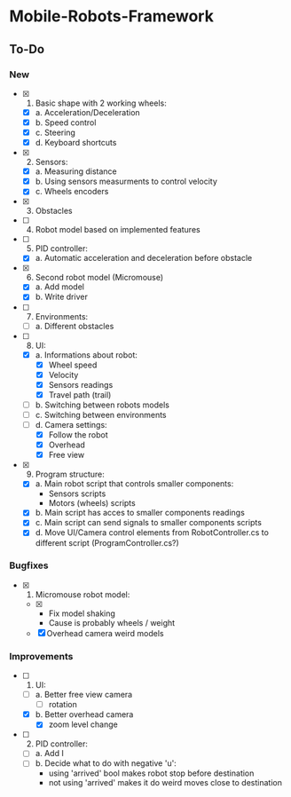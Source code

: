 # Mobile-Robots-Framework
 
## To-Do
### New
- [x] 1. Basic shape with 2 working wheels:
    - [x] a. Acceleration/Deceleration
    - [x] b. Speed control
    - [x] c. Steering
    - [x] d. Keyboard shortcuts
- [x] 2. Sensors:
    - [x] a. Measuring distance
    - [x] b. Using sensors measurments to control velocity
    - [x] c. Wheels encoders
- [x] 3. Obstacles
- [ ] 4. Robot model based on implemented features
- [ ] 5. PID controller:
    - [x] a. Automatic acceleration and deceleration before obstacle
- [x] 6. Second robot model (Micromouse)
  - [x] a. Add model
  - [x] b. Write driver
- [ ] 7. Environments:
    - [ ] a. Different obstacles
- [ ] 8. UI:
    - [x] a. Informations about robot:
        - [x] Wheel speed
        - [x] Velocity
        - [x] Sensors readings
        - [x] Travel path (trail)
    - [ ] b. Switching between robots models
    - [ ] c. Switching between environments
    - [ ] d. Camera settings:
      - [x] Follow the robot
      - [x] Overhead
      - [x] Free view
- [x] 9. Program structure:
  - [x] a. Main robot script that controls smaller components:
    - Sensors scripts
    - Motors (wheels) scripts
  - [x] b. Main script has acces to smaller components readings
  - [x] c. Main script can send signals to smaller components scripts 
  - [x] d. Move UI/Camera control elements from RobotController.cs to different script (ProgramController.cs?)

### Bugfixes
- [x] 1. Micromouse robot model:
  - [x] - Fix model shaking
    - Cause is probably wheels / weight
  - [x] Overhead camera weird models

### Improvements
- [ ] 1. UI:
  - [ ] a. Better free view camera
    - [ ] rotation
  - [x] b. Better overhead camera
    - [x] zoom level change

- [ ] 2. PID controller:
  - [ ] a. Add I
  - [ ] b. Decide what to do with negative 'u':
    - using 'arrived' bool makes robot stop before destination
    - not using 'arrived' makes it do weird moves close to destination 